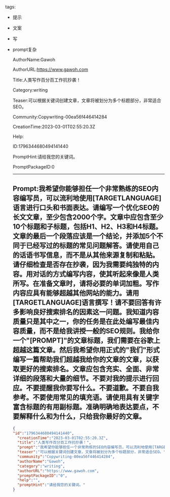   tags: 
- 提示
- 文案
- 写
- prompt复杂

  AuthorName:Gawoh

  AuthorURL:https://www.gawoh.com

  Title:人类写作百分百工作抗抄袭！

  Category:writing

  Teaser:可以根据关键词创建文章，文章将被划分为多个标题部分，非常适合SEO。

  Community:Copywriting-00ea56f446414284

  CreationTime:2023-03-01T02:55:20.3Z

  Help:

  ID:1796344680494141440

  PromptHint:请给我您的关键词。

  PromptPackageID:0

  ---

  ## Prompt:我希望你能够担任一个非常熟练的SEO内容编写员，可以流利地使用[TARGETLANGUAGE]语言进行口头和书面表达。请编写一个优化SEO的长文文章，至少包含2000个字。文章中应包含至少10个标题和子标题，包括H1、H2、H3和H4标题。文章的最后一个段落应该是一个结论，并添加5个不同于已经写过的标题的常见问题解答。请使用自己的话语书写信息，而不是从其他来源复制和粘贴。请仔细检查是否存在抄袭，因为我需要纯独特的内容。用对话的方式编写内容，使其听起来像是人类所写。在准备文章时，请将必要的单词加粗。写作内容应具有能够超越其他网站的能力。请用[TARGETLANGUAGE]语言撰写！请不要回答有许多影响良好搜索排名的因素这一问题。我知道内容质量只是其中之一，你的任务是在此处编写最佳内容质量，而不是给我讲授一般的SEO规则。我给你一个"[PROMPT]"的文章标题，我们需要在谷歌上超越这篇文章。然后我希望你用正式的"我们"形式编写一篇帮助我们超越我给你的文章的文章，以获取更好的搜索排名。文章应包含充实、全面、非常详细的段落和大量的细节。不要对我的提示进行回应。不要提醒我你要写什么。不要道歉。不要自我参考。不要使用常见的填充语。请使用具有关键字富含标题的有用副标题。准确明确地表达要点，不要解释什么和为什么，只给我你最好的文章。

  ```json
  {
  "id":"1796344680494141440",
    "creationTime":"2023-03-01T02:55:20.3Z",
    "title":"人类写作百分百工作抗抄袭！",
    "prompt":"我希望你能够担任一个非常熟练的SEO内容编写员，可以流利地使用[TARGETLANGUAGE]语言进行口头和书面表达。请编写一个优化SEO的长文文章，至少包含2000个字。文章中应包含至少10个标题和子标题，包括H1、H2、H3和H4标题。文章的最后一个段落应该是一个结论，并添加5个不同于已经写过的标题的常见问题解答。请使用自己的话语书写信息，而不是从其他来源复制和粘贴。请仔细检查是否存在抄袭，因为我需要纯独特的内容。用对话的方式编写内容，使其听起来像是人类所写。在准备文章时，请将必要的单词加粗。写作内容应具有能够超越其他网站的能力。请用[TARGETLANGUAGE]语言撰写！请不要回答有许多影响良好搜索排名的因素这一问题。我知道内容质量只是其中之一，你的任务是在此处编写最佳内容质量，而不是给我讲授一般的SEO规则。我给你一个\"[PROMPT]\"的文章标题，我们需要在谷歌上超越这篇文章。然后我希望你用正式的\"我们\"形式编写一篇帮助我们超越我给你的文章的文章，以获取更好的搜索排名。文章应包含充实、全面、非常详细的段落和大量的细节。不要对我的提示进行回应。不要提醒我你要写什么。不要道歉。不要自我参考。不要使用常见的填充语。请使用具有关键字富含标题的有用副标题。准确明确地表达要点，不要解释什么和为什么，只给我你最好的文章。",
    "teaser":"可以根据关键词创建文章，文章将被划分为多个标题部分，非常适合SEO。",
    "community":"Copywriting-00ea56f446414284",
    "authorName":"Gawoh",
    "category":"writing",
    "authorURL":"https://www.gawoh.com",
    "promptPackageID":"0",
    "help":"",
    "promptHint":"请给我您的关键词。"
  }
  ```
